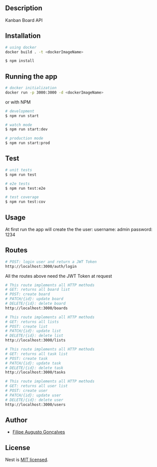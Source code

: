 ## Description

Kanban Board API

## Installation

```bash
# using docker
docker build . -t <dockerImageName>
```

```bash
$ npm install
```

## Running the app

```bash
# docker initialization
docker run -p 3000:3000 -d <dockerImageName>
```

or with NPM

```bash
# development
$ npm run start

# watch mode
$ npm run start:dev

# production mode
$ npm run start:prod
```

## Test

```bash
# unit tests
$ npm run test

# e2e tests
$ npm run test:e2e

# test coverage
$ npm run test:cov
```

## Usage

At first run the app will create the the user:
username: admin
password: 1234

## Routes

```bash
# POST: login user and return a JWT Token
http://localhost:3000/auth/login
```

All the routes above need the JWT Token at request

```bash
# This route implements all HTTP methods
# GET: returns all board list
# POST: create board
# PATCH/{id}: update board
# DELETE/{id}: delete board
http://localhost:3000/boards
```

```bash
# This route implements all HTTP methods
# GET: returns all lists
# POST: create list
# PATCH/{id}: update list
# DELETE/{id}: delete list
http://localhost:3000/lists
```

```bash
# This route implements all HTTP methods
# GET: returns all task list
# POST: create task
# PATCH/{id}: update task
# DELETE/{id}: delete task
http://localhost:3000/tasks
```

```bash
# This route implements all HTTP methods
# GET: returns all user list
# POST: create user
# PATCH/{id}: update user
# DELETE/{id}: delete user
http://localhost:3000/users
```

## Author

- [Filipe Augusto Gonçalves](https://www.linkedin.com/in/filipe-augusto/)

## License

Nest is [MIT licensed](LICENSE).
